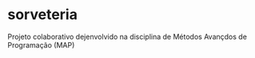 # sorveteria
 Projeto colaborativo dejenvolvido na disciplina de Métodos Avançdos de Programação (MAP)
